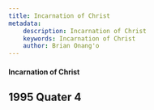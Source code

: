 ```yaml
---
title: Incarnation of Christ
metadata:
    description: Incarnation of Christ
    keywords: Incarnation of Christ
    author: Brian Onang'o
---
```


#### Incarnation of Christ

## 1995 Quater 4
